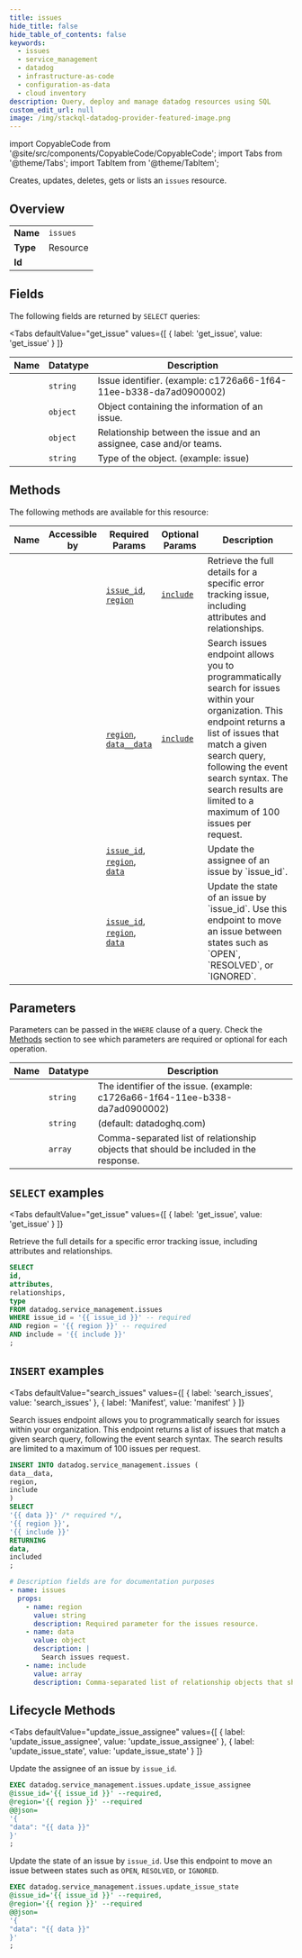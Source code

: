 ```yaml
--- 
title: issues
hide_title: false
hide_table_of_contents: false
keywords:
  - issues
  - service_management
  - datadog
  - infrastructure-as-code
  - configuration-as-data
  - cloud inventory
description: Query, deploy and manage datadog resources using SQL
custom_edit_url: null
image: /img/stackql-datadog-provider-featured-image.png
---
```


import CopyableCode from '@site/src/components/CopyableCode/CopyableCode';
import Tabs from '@theme/Tabs';
import TabItem from '@theme/TabItem';

Creates, updates, deletes, gets or lists an <code>issues</code> resource.

## Overview
<table><tbody>
<tr><td><b>Name</b></td><td><code>issues</code></td></tr>
<tr><td><b>Type</b></td><td>Resource</td></tr>
<tr><td><b>Id</b></td><td><CopyableCode code="datadog.service_management.issues" /></td></tr>
</tbody></table>

## Fields

The following fields are returned by `SELECT` queries:

<Tabs
    defaultValue="get_issue"
    values={[
        { label: 'get_issue', value: 'get_issue' }
    ]}
>
<TabItem value="get_issue">

<table>
<thead>
    <tr>
    <th>Name</th>
    <th>Datatype</th>
    <th>Description</th>
    </tr>
</thead>
<tbody>
<tr>
    <td><CopyableCode code="id" /></td>
    <td><code>string</code></td>
    <td>Issue identifier. (example: c1726a66-1f64-11ee-b338-da7ad0900002)</td>
</tr>
<tr>
    <td><CopyableCode code="attributes" /></td>
    <td><code>object</code></td>
    <td>Object containing the information of an issue.</td>
</tr>
<tr>
    <td><CopyableCode code="relationships" /></td>
    <td><code>object</code></td>
    <td>Relationship between the issue and an assignee, case and/or teams.</td>
</tr>
<tr>
    <td><CopyableCode code="type" /></td>
    <td><code>string</code></td>
    <td>Type of the object. (example: issue)</td>
</tr>
</tbody>
</table>
</TabItem>
</Tabs>

## Methods

The following methods are available for this resource:

<table>
<thead>
    <tr>
    <th>Name</th>
    <th>Accessible by</th>
    <th>Required Params</th>
    <th>Optional Params</th>
    <th>Description</th>
    </tr>
</thead>
<tbody>
<tr>
    <td><a href="#get_issue"><CopyableCode code="get_issue" /></a></td>
    <td><CopyableCode code="select" /></td>
    <td><a href="#parameter-issue_id"><code>issue_id</code></a>, <a href="#parameter-region"><code>region</code></a></td>
    <td><a href="#parameter-include"><code>include</code></a></td>
    <td>Retrieve the full details for a specific error tracking issue, including attributes and relationships.</td>
</tr>
<tr>
    <td><a href="#search_issues"><CopyableCode code="search_issues" /></a></td>
    <td><CopyableCode code="insert" /></td>
    <td><a href="#parameter-region"><code>region</code></a>, <a href="#parameter-data__data"><code>data__data</code></a></td>
    <td><a href="#parameter-include"><code>include</code></a></td>
    <td>Search issues endpoint allows you to programmatically search for issues within your organization. This endpoint returns a list of issues that match a given search query, following the event search syntax. The search results are limited to a maximum of 100 issues per request.</td>
</tr>
<tr>
    <td><a href="#update_issue_assignee"><CopyableCode code="update_issue_assignee" /></a></td>
    <td><CopyableCode code="exec" /></td>
    <td><a href="#parameter-issue_id"><code>issue_id</code></a>, <a href="#parameter-region"><code>region</code></a>, <a href="#parameter-data"><code>data</code></a></td>
    <td></td>
    <td>Update the assignee of an issue by `issue_id`.</td>
</tr>
<tr>
    <td><a href="#update_issue_state"><CopyableCode code="update_issue_state" /></a></td>
    <td><CopyableCode code="exec" /></td>
    <td><a href="#parameter-issue_id"><code>issue_id</code></a>, <a href="#parameter-region"><code>region</code></a>, <a href="#parameter-data"><code>data</code></a></td>
    <td></td>
    <td>Update the state of an issue by `issue_id`. Use this endpoint to move an issue between states such as `OPEN`, `RESOLVED`, or `IGNORED`.</td>
</tr>
</tbody>
</table>

## Parameters

Parameters can be passed in the `WHERE` clause of a query. Check the [Methods](#methods) section to see which parameters are required or optional for each operation.

<table>
<thead>
    <tr>
    <th>Name</th>
    <th>Datatype</th>
    <th>Description</th>
    </tr>
</thead>
<tbody>
<tr id="parameter-issue_id">
    <td><CopyableCode code="issue_id" /></td>
    <td><code>string</code></td>
    <td>The identifier of the issue. (example: c1726a66-1f64-11ee-b338-da7ad0900002)</td>
</tr>
<tr id="parameter-region">
    <td><CopyableCode code="region" /></td>
    <td><code>string</code></td>
    <td>(default: datadoghq.com)</td>
</tr>
<tr id="parameter-include">
    <td><CopyableCode code="include" /></td>
    <td><code>array</code></td>
    <td>Comma-separated list of relationship objects that should be included in the response.</td>
</tr>
</tbody>
</table>

## `SELECT` examples

<Tabs
    defaultValue="get_issue"
    values={[
        { label: 'get_issue', value: 'get_issue' }
    ]}
>
<TabItem value="get_issue">

Retrieve the full details for a specific error tracking issue, including attributes and relationships.

```sql
SELECT
id,
attributes,
relationships,
type
FROM datadog.service_management.issues
WHERE issue_id = '{{ issue_id }}' -- required
AND region = '{{ region }}' -- required
AND include = '{{ include }}'
;
```
</TabItem>
</Tabs>


## `INSERT` examples

<Tabs
    defaultValue="search_issues"
    values={[
        { label: 'search_issues', value: 'search_issues' },
        { label: 'Manifest', value: 'manifest' }
    ]}
>
<TabItem value="search_issues">

Search issues endpoint allows you to programmatically search for issues within your organization. This endpoint returns a list of issues that match a given search query, following the event search syntax. The search results are limited to a maximum of 100 issues per request.

```sql
INSERT INTO datadog.service_management.issues (
data__data,
region,
include
)
SELECT 
'{{ data }}' /* required */,
'{{ region }}',
'{{ include }}'
RETURNING
data,
included
;
```
</TabItem>
<TabItem value="manifest">

```yaml
# Description fields are for documentation purposes
- name: issues
  props:
    - name: region
      value: string
      description: Required parameter for the issues resource.
    - name: data
      value: object
      description: |
        Search issues request.
    - name: include
      value: array
      description: Comma-separated list of relationship objects that should be included in the response.
```
</TabItem>
</Tabs>


## Lifecycle Methods

<Tabs
    defaultValue="update_issue_assignee"
    values={[
        { label: 'update_issue_assignee', value: 'update_issue_assignee' },
        { label: 'update_issue_state', value: 'update_issue_state' }
    ]}
>
<TabItem value="update_issue_assignee">

Update the assignee of an issue by `issue_id`.

```sql
EXEC datadog.service_management.issues.update_issue_assignee 
@issue_id='{{ issue_id }}' --required, 
@region='{{ region }}' --required 
@@json=
'{
"data": "{{ data }}"
}'
;
```
</TabItem>
<TabItem value="update_issue_state">

Update the state of an issue by `issue_id`. Use this endpoint to move an issue between states such as `OPEN`, `RESOLVED`, or `IGNORED`.

```sql
EXEC datadog.service_management.issues.update_issue_state 
@issue_id='{{ issue_id }}' --required, 
@region='{{ region }}' --required 
@@json=
'{
"data": "{{ data }}"
}'
;
```
</TabItem>
</Tabs>

